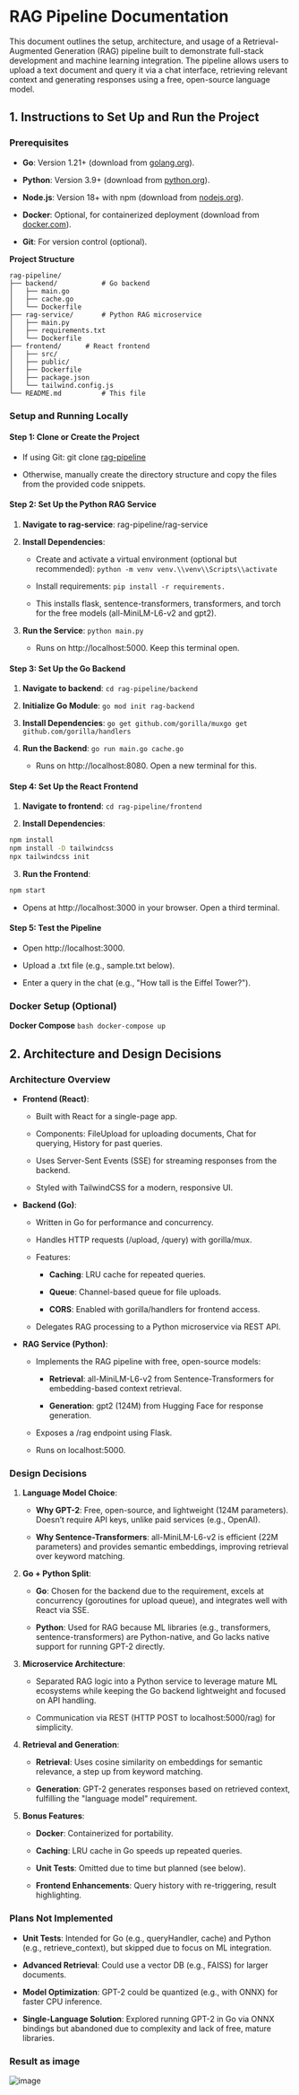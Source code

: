 RAG Pipeline Documentation
==========================

This document outlines the setup, architecture, and usage of a Retrieval-Augmented Generation (RAG) pipeline built to demonstrate full-stack development and machine learning integration. The pipeline allows users to upload a text document and query it via a chat interface, retrieving relevant context and generating responses using a free, open-source language model.

1\. Instructions to Set Up and Run the Project
----------------------------------------------

### Prerequisites

*   **Go**: Version 1.21+ (download from [golang.org](https://golang.org/dl/)).
    

*   **Python**: Version 3.9+ (download from [python.org](https://www.python.org/downloads/)).
    

*   **Node.js**: Version 18+ with npm (download from [nodejs.org](https://nodejs.org/)).
    

*   **Docker**: Optional, for containerized deployment (download from [docker.com](https://www.docker.com/get-started)).
    

*   **Git**: For version control (optional).
    

**Project Structure**
```
rag-pipeline/
├── backend/           # Go backend
│   ├── main.go
│   ├── cache.go
│   └── Dockerfile
├── rag-service/       # Python RAG microservice
│   ├── main.py
│   ├── requirements.txt
│   └── Dockerfile
├── frontend/      # React frontend
│   ├── src/
│   ├── public/
│   ├── Dockerfile
│   ├── package.json
│   └── tailwind.config.js
└── README.md          # This file
```

### Setup and Running Locally

#### Step 1: Clone or Create the Project

*   If using Git: git clone [rag-pipeline](https://github.com/airclimber3312/rag-pipeline)
    
*   Otherwise, manually create the directory structure and copy the files from the provided code snippets.
    

#### Step 2: Set Up the Python RAG Service

1.  **Navigate to rag-service**: rag-pipeline/rag-service
    
2.  **Install Dependencies**:
    
    *   Create and activate a virtual environment (optional but recommended): ```python -m venv venv.\\venv\\Scripts\\activate```
        
    *   Install requirements: ```pip install -r requirements.```
        
    *   This installs flask, sentence-transformers, transformers, and torch for the free models (all-MiniLM-L6-v2 and gpt2).
        
3.  **Run the Service**: ```python main.py```
    
    *   Runs on http://localhost:5000. Keep this terminal open.
        

#### Step 3: Set Up the Go Backend

1.  **Navigate to backend**: ```cd rag-pipeline/backend``` 
    
2.  **Initialize Go Module**: ```go mod init rag-backend```
    
3.  **Install Dependencies**: ```go get github.com/gorilla/muxgo get github.com/gorilla/handlers```
    
4.  **Run the Backend**: ```go run main.go cache.go```
    
    *   Runs on http://localhost:8080. Open a new terminal for this.
        

#### Step 4: Set Up the React Frontend

1.  **Navigate to frontend**: ```cd rag-pipeline/frontend```
    
2.  **Install Dependencies**: 

```bash
npm install
npm install -D tailwindcss
npx tailwindcss init
```        
    
3.  **Run the Frontend**:
    
```bash
npm start
```

*  Opens at http://localhost:3000 in your browser. Open a third terminal.
    

#### Step 5: Test the Pipeline

*   Open http://localhost:3000.
    
*   Upload a .txt file (e.g., sample.txt below).
    
*   Enter a query in the chat (e.g., "How tall is the Eiffel Tower?").
    

### Docker Setup (Optional)
    
**Docker Compose** 
    ```bash
    docker-compose up
    ```
        

2\. Architecture and Design Decisions
-------------------------------------

### Architecture Overview

*   **Frontend (React)**:
    
    *   Built with React for a single-page app.
        
    *   Components: FileUpload for uploading documents, Chat for querying, History for past queries.
        
    *   Uses Server-Sent Events (SSE) for streaming responses from the backend.
        
    *   Styled with TailwindCSS for a modern, responsive UI.
        

*   **Backend (Go)**:
    
    *   Written in Go for performance and concurrency.
        
    *   Handles HTTP requests (/upload, /query) with gorilla/mux.
        
    *   Features:
        
        *   **Caching**: LRU cache for repeated queries.
            
        *   **Queue**: Channel-based queue for file uploads.
            
        *   **CORS**: Enabled with gorilla/handlers for frontend access.
            
    *   Delegates RAG processing to a Python microservice via REST API.
        

*   **RAG Service (Python)**:
    
    *   Implements the RAG pipeline with free, open-source models:
        
        *   **Retrieval**: all-MiniLM-L6-v2 from Sentence-Transformers for embedding-based context retrieval.
            
        *   **Generation**: gpt2 (124M) from Hugging Face for response generation.
            
    *   Exposes a /rag endpoint using Flask.
        
    *   Runs on localhost:5000.
        

### Design Decisions

1.  **Language Model Choice**:
    
    *   **Why GPT-2**: Free, open-source, and lightweight (124M parameters). Doesn’t require API keys, unlike paid services (e.g., OpenAI).
        
    *   **Why Sentence-Transformers**: all-MiniLM-L6-v2 is efficient (22M parameters) and provides semantic embeddings, improving retrieval over keyword matching.
        
2.  **Go + Python Split**:
    
    *   **Go**: Chosen for the backend due to the requirement, excels at concurrency (goroutines for upload queue), and integrates well with React via SSE.
        
    *   **Python**: Used for RAG because ML libraries (e.g., transformers, sentence-transformers) are Python-native, and Go lacks native support for running GPT-2 directly.
        
3.  **Microservice Architecture**:
    
    *   Separated RAG logic into a Python service to leverage mature ML ecosystems while keeping the Go backend lightweight and focused on API handling.
        
    *   Communication via REST (HTTP POST to localhost:5000/rag) for simplicity.
        
4.  **Retrieval and Generation**:
    
    *   **Retrieval**: Uses cosine similarity on embeddings for semantic relevance, a step up from keyword matching.
        
    *   **Generation**: GPT-2 generates responses based on retrieved context, fulfilling the "language model" requirement.
        
5.  **Bonus Features**:
    
    *   **Docker**: Containerized for portability.
        
    *   **Caching**: LRU cache in Go speeds up repeated queries.
        
    *   **Unit Tests**: Omitted due to time but planned (see below).
        
    *   **Frontend Enhancements**: Query history with re-triggering, result highlighting.
        

### Plans Not Implemented

*   **Unit Tests**: Intended for Go (e.g., queryHandler, cache) and Python (e.g., retrieve\_context), but skipped due to focus on ML integration.
    
*   **Advanced Retrieval**: Could use a vector DB (e.g., FAISS) for larger documents.
    
*   **Model Optimization**: GPT-2 could be quantized (e.g., with ONNX) for faster CPU inference.
    
*   **Single-Language Solution**: Explored running GPT-2 in Go via ONNX bindings but abandoned due to complexity and lack of free, mature libraries.

### Result as image
![image](https://github.com/user-attachments/assets/4de652bf-e0fe-4025-9848-09a125077cf8)
